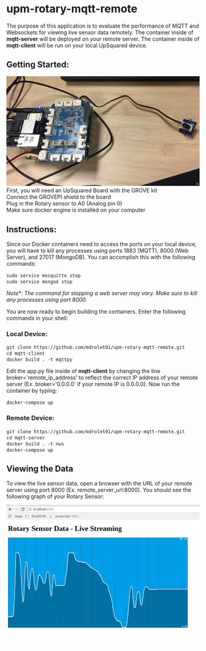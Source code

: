 # upm-rotary-mqtt-remote
<p>The purpose of this application is to evaluate the performance of MQTT and Websockets for viewing live sensor data remotely. The container inside of <b>mqtt-server</b> will be deployed on your remote server. The container inside of <b>mqtt-client</b> will be run on your local UpSquared device. </p>

<h2>Getting Started:</h2>

![upSquared](https://github.com/mdrolet01/upm-rotary-mqtt-remote/blob/master/images/upSquared.jpg)<br>
First, you will need an UpSquared Board with the GROVE kit<br>
Connect the GROVEPI shield to the board<br>
Plug in the Rotary sensor to A0 (Analog pin 0)<br>
Make sure docker engine is installed on your computer<br>

<h2>Instructions:</h2>
Since our Docker containers need to access the ports on your local device, you will have to kill any processes using ports 1883 (MQTT), 8000 (Web Server), and 27017 (MongoDB). You can accomplish this with the following commands:

    sudo service mosquitto stop
    sudo service mongod stop
*Note**: *The command for stopping a web server may vary. Make sure to kill any processes using port 8000.*

You are now ready to begin building the containers. Enter the following commands in your shell:
<h3>Local Device:</h3>

    git clone https://github.com/mdrolet01/upm-rotary-mqtt-remote.git
    cd mqtt-client
    docker build . -t mqttpy
    
Edit the app.py file inside of <b>mqtt-client</b> by changing the line broker='remote_ip_address' to reflect the correct IP address of your remote server (Ex. broker='0.0.0.0' if your remote IP is 0.0.0.0). Now run the container by typing:

    docker-compose up

<h3>Remote Device:</h3>

    git clone https://github.com/mdrolet01/upm-rotary-mqtt-remote.git
    cd mqtt-server
    docker build . -t nws
    docker-compose up


<h2>Viewing the Data</h2>
To view the live sensor data, open a browser with the URL of your remote server using port 8000 (Ex. remote_server_url:8000). You should see the following graph of your Rotary Sensor:

![sensorData](https://github.com/mdrolet01/upm-rotary-mqtt-remote/blob/master/images/sensorData.png)
<br>
